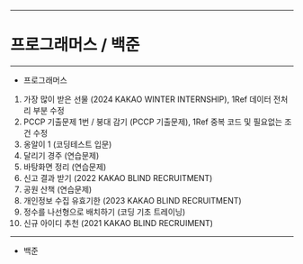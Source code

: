 ----------------------------
# 프로그래머스 / 백준
----------------------------

+ 프로그래머스


1. 가장 많이 받은 선물 (2024 KAKAO WINTER INTERNSHIP), 1Ref 데이터 전처리 부분 수정
2. PCCP 기출문제 1번 / 붕대 감기 (PCCP 기출문제), 1Ref 중복 코드 및 필요없는 조건 수정
3. 옹알이 1 (코딩테스트 입문)
4. 달리기 경주 (연습문제)
5. 바탕화면 정리 (연습문제)
6. 신고 결과 받기 (2022 KAKAO BLIND RECRUITMENT)
7. 공원 산책 (연습문제)
8. 개인정보 수집 유효기한 (2023 KAKAO BLIND RECRUITMENT)
9. 정수를 나선형으로 배치하기 (코딩 기초 트레이닝)
10. 신규 아이디 추천 (2021 KAKAO BLIND RECRUIMENT)

-----------------------------

+ 백준
